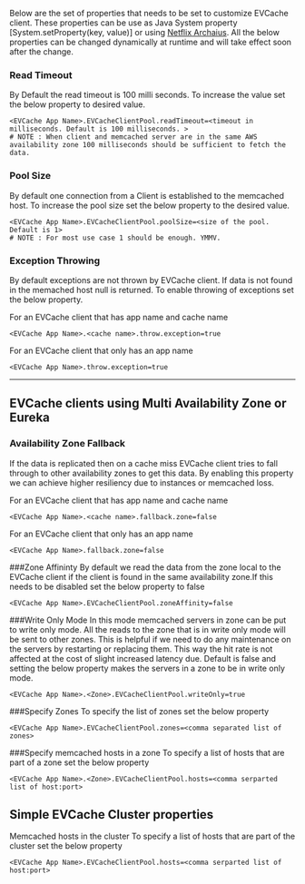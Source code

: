 Below are the set of properties that needs to be set to customize EVCache client. These properties can be use as Java System property [System.setProperty(key, value)] or using [Netflix Archaius](https://github.com/Netflix/archaius). All the below properties can be changed dynamically at runtime and will take effect soon after the change.

### Read Timeout 
By Default the read timeout is 100 milli seconds. To increase the value set the below property to desired value. 
```property
<EVCache App Name>.EVCacheClientPool.readTimeout=<timeout in milliseconds. Default is 100 milliseconds. >
# NOTE : When client and memcached server are in the same AWS availability zone 100 milliseconds should be sufficient to fetch the data.
```

### Pool Size
By default one connection from a Client is established to the memcached host. To increase the pool size set the below property to the desired value. 
```property
<EVCache App Name>.EVCacheClientPool.poolSize=<size of the pool. Default is 1>
# NOTE : For most use case 1 should be enough. YMMV.
```


### Exception Throwing
By default exceptions are not thrown by EVCache client. If data is not found in the memached host null is returned. To enable throwing of exceptions set the below property. 

For an EVCache client that has app name and cache name 
```property
<EVCache App Name>.<cache name>.throw.exception=true
```

For an EVCache client that only has an app name 
```property
<EVCache App Name>.throw.exception=true
```

***

## EVCache clients using Multi Availability Zone or Eureka 

### Availability Zone Fallback
If the data is replicated then on a cache miss EVCache client tries to fall through to other availability  zones to get this data. By enabling this property we can achieve higher resiliency due to instances or memcached loss. 

For an EVCache client that has app name and cache name 
```property
<EVCache App Name>.<cache name>.fallback.zone=false
```

For an EVCache client that only has an app name 
```property
<EVCache App Name>.fallback.zone=false
```

###Zone Affininty 
By default we read the data from the zone local to the EVCache client if the client is found in the same availability zone.If this needs to be disabled set the below property to false

```property
<EVCache App Name>.EVCacheClientPool.zoneAffinity=false
```


###Write Only Mode 
In this mode memcached servers in zone can be put to write only mode. 
All the reads to the zone that is in write only mode will be sent to other zones. This is helpful if we need to do any maintenance on the servers by restarting or replacing them. 
This way the hit rate is not affected at the cost of slight increased latency due. Default is false and setting the below property makes the servers in a zone to be in write only mode. 

```property
<EVCache App Name>.<Zone>.EVCacheClientPool.writeOnly=true
```

###Specify Zones
To specify the list of zones set the below property
```property
<EVCache App Name>.EVCacheClientPool.zones=<comma separated list of zones>
```

###Specify memcached hosts in a zone
To specify a list of hosts that are part of a zone set the below property
```property
<EVCache App Name>.<Zone>.EVCacheClientPool.hosts=<comma serparted list of host:port>
```


## Simple EVCache Cluster properties

Memcached hosts in the cluster
To specify a list of hosts that are part of the cluster set the below property
```property
<EVCache App Name>.EVCacheClientPool.hosts=<comma serparted list of host:port>
```